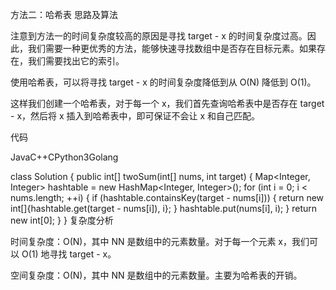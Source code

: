 方法二：哈希表
思路及算法

注意到方法一的时间复杂度较高的原因是寻找 target - x 的时间复杂度过高。因此，我们需要一种更优秀的方法，能够快速寻找数组中是否存在目标元素。如果存在，我们需要找出它的索引。

使用哈希表，可以将寻找 target - x 的时间复杂度降低到从 O(N) 降低到 O(1)。

这样我们创建一个哈希表，对于每一个 x，我们首先查询哈希表中是否存在 target - x，然后将 x 插入到哈希表中，即可保证不会让 x 和自己匹配。

代码

JavaC++CPython3Golang

class Solution {
public int[] twoSum(int[] nums, int target) {
Map<Integer, Integer> hashtable = new HashMap<Integer, Integer>();
for (int i = 0; i < nums.length; ++i) {
if (hashtable.containsKey(target - nums[i])) {
return new int[]{hashtable.get(target - nums[i]), i};
}
hashtable.put(nums[i], i);
}
return new int[0];
}
}
复杂度分析

时间复杂度：O(N)，其中 NN 是数组中的元素数量。对于每一个元素 x，我们可以 O(1) 地寻找 target - x。

空间复杂度：O(N)，其中 NN 是数组中的元素数量。主要为哈希表的开销。
